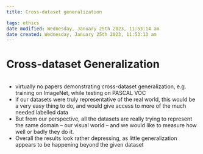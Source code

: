 ```yaml
---
title: Cross-dataset generalization

tags: ethics 
date modified: Wednesday, January 25th 2023, 11:53:14 am
date created: Wednesday, January 25th 2023, 11:53:13 am
---
```


# Cross-dataset Generalization
```toc
```

- virtually no papers demonstrating cross-dataset generalization, e.g. training on ImageNet, while testing on PASCAL VOC
- if our datasets were truly representative of the real world, this would be a very easy thing to do, and would give access to more of the much needed labelled data
- But from our perspective, all the datasets are really trying to represent the same domain – our visual world – and we would like to measure how well or badly they do it.
- Overall the results look rather depressing, as little generalization appears to be happening beyond the given dataset
